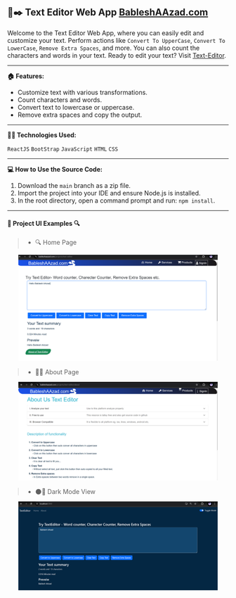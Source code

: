 ## 📝✒️ Text Editor Web App [BableshAAzad.com](https://bableshaazad.com/projects/text-editor)

Welcome to the Text Editor Web App, where you can easily edit and customize your text. Perform actions like `Convert To UpperCase`, `Convert To LowerCase`, `Remove Extra Spaces`, and more. You can also count the characters and words in your text. Ready to edit your text? Visit [Text-Editor](https://bableshaazad.com/projects/text-editor).

---

**🏠 Features:**
- Customize text with various transformations.
- Count characters and words.
- Convert text to lowercase or uppercase.
- Remove extra spaces and copy the output.
---

**🧑‍💻 Technologies Used:**

`ReactJS` `BootStrap` `JavaScript` `HTML` `CSS`

---

**💻 How to Use the Source Code:**
1. Download the `main` branch as a zip file.
2. Import the project into your IDE and ensure Node.js is installed.
3. In the root directory, open a command prompt and run: `npm install`.

---

#### 📝 Project UI Examples 🔍

>- 🔍 Home Page
<p align="center">
  <img src="./project_images/home.png" alt="Home Page" width="90%"/>
</p>

>- 🔁📝 About Page
<p align="center">
  <img src="./project_images/about.png" alt="About Page" width="90%"/>
</p>

>- 🌑🌙 Dark Mode View
<p align="center">
  <img src="./project_images/dark_mode.png" alt="Dark Mode View" width="90%"/>
</p>

